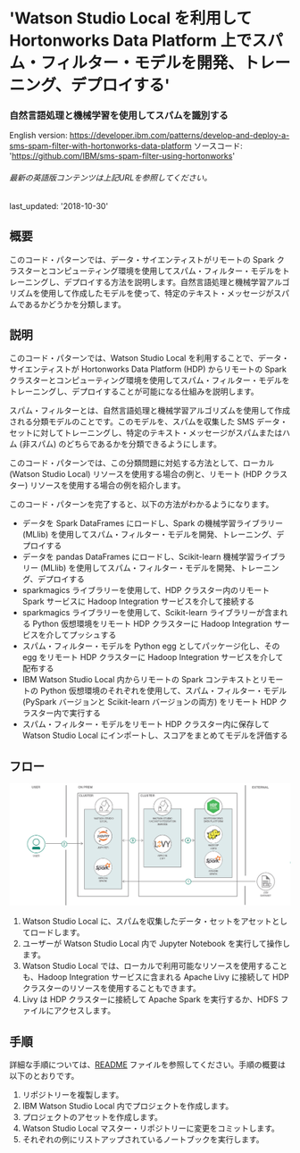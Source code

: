 # 'Watson Studio Local を利用して Hortonworks Data Platform 上でスパム・フィルター・モデルを開発、トレーニング、デプロイする'

###  自然言語処理と機械学習を使用してスパムを識別する

English version: https://developer.ibm.com/patterns/develop-and-deploy-a-sms-spam-filter-with-hortonworks-data-platform
  ソースコード: 'https://github.com/IBM/sms-spam-filter-using-hortonworks'

###### 最新の英語版コンテンツは上記URLを参照してください。
last_updated: '2018-10-30'

 ## 概要

このコード・パターンでは、データ・サイエンティストがリモートの Spark クラスターとコンピューティング環境を使用してスパム・フィルター・モデルをトレーニングし、デプロイする方法を説明します。自然言語処理と機械学習アルゴリズムを使用して作成したモデルを使って、特定のテキスト・メッセージがスパムであるかどうかを分類します。

## 説明

このコード・パターンでは、Watson Studio Local を利用することで、データ・サイエンティストが Hortonworks Data Platform (HDP) からリモートの Spark クラスターとコンピューティング環境を使用してスパム・フィルター・モデルをトレーニングし、デプロイすることが可能になる仕組みを説明します。

スパム・フィルターとは、自然言語処理と機械学習アルゴリズムを使用して作成される分類モデルのことです。このモデルを、スパムを収集した SMS データ・セットに対してトレーニングし、特定のテキスト・メッセージがスパムまたはハム (非スパム) のどちらであるかを分類できるようにします。

このコード・パターンでは、この分類問題に対処する方法として、ローカル (Watson Studio Local) リソースを使用する場合の例と、リモート (HDP クラスター) リソースを使用する場合の例を紹介します。

このコード・パターンを完了すると、以下の方法がわかるようになります。

* データを Spark DataFrames にロードし、Spark の機械学習ライブラリー (MLlib) を使用してスパム・フィルター・モデルを開発、トレーニング、デプロイする
* データを pandas DataFrames にロードし、Scikit-learn 機械学習ライブラリー (MLlib) を使用してスパム・フィルター・モデルを開発、トレーニング、デプロイする
* sparkmagics ライブラリーを使用して、HDP クラスター内のリモート Spark サービスに Hadoop Integration サービスを介して接続する
* sparkmagics ライブラリーを使用して、Scikit-learn ライブラリーが含まれる Python 仮想環境をリモート HDP クラスターに Hadoop Integration サービスを介してプッシュする
* スパム・フィルター・モデルを Python egg としてパッケージ化し、その egg をリモート HDP クラスターに Hadoop Integration サービスを介して配布する
* IBM Watson Studio Local 内からリモートの Spark コンテキストとリモートの Python 仮想環境のそれぞれを使用して、スパム・フィルター・モデル (PySpark バージョンと Scikit-learn バージョンの両方) をリモート HDP クラスター内で実行する
* スパム・フィルター・モデルをリモート HDP クラスター内に保存して Watson Studio Local にインポートし、スコアをまとめてモデルを評価する

## フロー

![フロー](./images/spam.filter.png)

1. Watson Studio Local に、スパムを収集したデータ・セットをアセットとしてロードします。
1. ユーザーが Watson Studio Local 内で Jupyter Notebook を実行して操作します。
1. Watson Studio Local では、ローカルで利用可能なリソースを使用することも、Hadoop Integration サービスに含まれる Apache Livy に接続して HDP クラスターのリソースを使用することもできます。
1. Livy は HDP クラスターに接続して Apache Spark を実行するか、HDFS ファイルにアクセスします。

## 手順

詳細な手順については、[README](https://github.com/IBM/sms-spam-filter-using-hortonworks/blob/master/README.md) ファイルを参照してください。手順の概要は以下のとおりです。

1. リポジトリーを複製します。
1. IBM Watson Studio Local 内でプロジェクトを作成します。
1. プロジェクトのアセットを作成します。
1. Watson Studio Local マスター・リポジトリーに変更をコミットします。
1. それぞれの例にリストアップされているノートブックを実行します。
